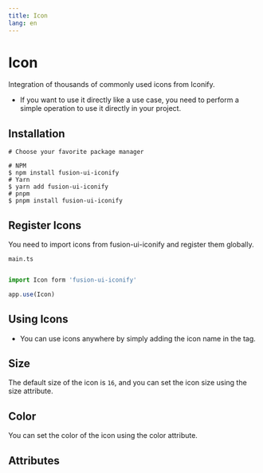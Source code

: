 ```yaml
---
title: Icon
lang: en
---
```


<script setup lang="ts">
  import props from "../../../example/icon/description/en-props.ts";
</script>

# Icon

Integration of thousands of commonly used icons from Iconify.

* If you want to use it directly like a use case, you need to perform a simple operation to use it directly in your project.

## Installation

```
# Choose your favorite package manager

# NPM
$ npm install fusion-ui-iconify
# Yarn
$ yarn add fusion-ui-iconify
# pnpm
$ pnpm install fusion-ui-iconify

```

## Register Icons

You need to import icons from fusion-ui-iconify and register them globally.

```main.ts```
```ts

import Icon form 'fusion-ui-iconify'

app.use(Icon)
```

## Using Icons

* You can use icons anywhere by simply adding the icon name in the tag.


<demo src="../../../example/icon/icon.vue"></demo>

## Size

The default size of the icon is ```16```, and you can set the icon size using the size attribute.

<demo src="../../../example/icon/size.vue"></demo>

## Color

You can set the color of the icon using the color attribute.

<demo src="../../../example/icon/color.vue"></demo>

## Attributes

<table-block type="propsEn" :data="props"></table-block>

